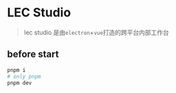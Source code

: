 # LEC Studio

> lec studio 是由`electron`+`vue`打造的跨平台内部工作台

## before start
``` bash
pnpm i
# only pnpm 
pnpm dev
```